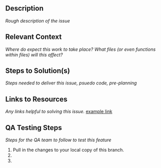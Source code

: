 ## Description

_Rough description of the issue_

## Relevant Context

_Where do expect this work to take place? What files (or even functions within files) will this affect?_

## Steps to Solution(s)

_Steps needed to deliver this issue, psuedo code, pre-planning_

## Links to Resources

_Any links helpful to solving this issue._
[example link](https://www.google.com)

## QA Testing Steps

_Steps for the QA team to follow to test this feature_

1. Pull in the changes to your local copy of this branch.
2.
3.
